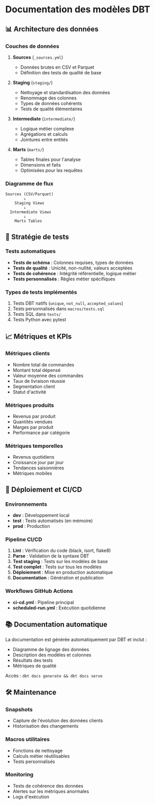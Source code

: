 # Documentation des modèles DBT

## 📊 Architecture des données

### Couches de données

1. **Sources** (`_sources.yml`)
   - Données brutes en CSV et Parquet
   - Définition des tests de qualité de base

2. **Staging** (`staging/`)
   - Nettoyage et standardisation des données
   - Renommage des colonnes
   - Types de données cohérents
   - Tests de qualité élémentaires

3. **Intermediate** (`intermediate/`)
   - Logique métier complexe
   - Agrégations et calculs
   - Jointures entre entités

4. **Marts** (`marts/`)
   - Tables finales pour l'analyse
   - Dimensions et faits
   - Optimisées pour les requêtes

### Diagramme de flux

```
Sources (CSV/Parquet)
        ↓
    Staging Views
        ↓
  Intermediate Views
        ↓
    Marts Tables
```

## 🧪 Stratégie de tests

### Tests automatiques
- **Tests de schéma** : Colonnes requises, types de données
- **Tests de qualité** : Unicité, non-nullité, valeurs acceptées
- **Tests de cohérence** : Intégrité référentielle, logique métier
- **Tests personnalisés** : Règles métier spécifiques

### Types de tests implémentés
1. Tests DBT natifs (`unique`, `not_null`, `accepted_values`)
2. Tests personnalisés dans `macros/tests.sql`
3. Tests SQL dans `tests/`
4. Tests Python avec pytest

## 📈 Métriques et KPIs

### Métriques clients
- Nombre total de commandes
- Montant total dépensé
- Valeur moyenne des commandes
- Taux de livraison réussie
- Segmentation client
- Statut d'activité

### Métriques produits
- Revenus par produit
- Quantités vendues
- Marges par produit
- Performance par catégorie

### Métriques temporelles
- Revenus quotidiens
- Croissance jour par jour
- Tendances saisonnières
- Métriques mobiles

## 🔄 Déploiement et CI/CD

### Environnements
- **dev** : Développement local
- **test** : Tests automatisés (en mémoire)
- **prod** : Production

### Pipeline CI/CD
1. **Lint** : Vérification du code (black, isort, flake8)
2. **Parse** : Validation de la syntaxe DBT
3. **Test staging** : Tests sur les modèles de base
4. **Test complet** : Tests sur tous les modèles
5. **Déploiement** : Mise en production automatique
6. **Documentation** : Génération et publication

### Workflows GitHub Actions
- **ci-cd.yml** : Pipeline principal
- **scheduled-run.yml** : Exécution quotidienne

## 📚 Documentation automatique

La documentation est générée automatiquement par DBT et inclut :
- Diagramme de lignage des données
- Description des modèles et colonnes
- Résultats des tests
- Métriques de qualité

Accès : `dbt docs generate && dbt docs serve`

## 🛠️ Maintenance

### Snapshots
- Capture de l'évolution des données clients
- Historisation des changements

### Macros utilitaires
- Fonctions de nettoyage
- Calculs métier réutilisables
- Tests personnalisés

### Monitoring
- Tests de cohérence des données
- Alertes sur les métriques anormales
- Logs d'exécution
